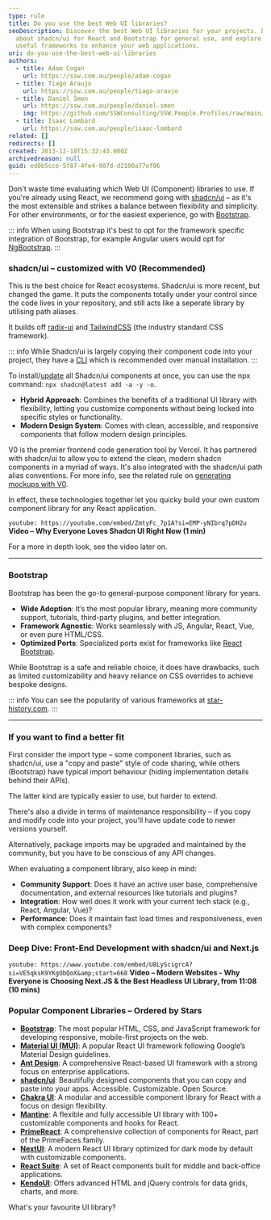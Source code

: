 ```yaml
---
type: rule
title: Do you use the best Web UI libraries?
seoDescription: Discover the best Web UI libraries for your projects. Learn
  about shadcn/ui for React and Bootstrap for general use, and explore other
  useful frameworks to enhance your web applications.
uri: do-you-use-the-best-web-ui-libraries
authors:
  - title: Adam Cogan
    url: https://ssw.com.au/people/adam-cogan
  - title: Tiago Araujo
    url: https://ssw.com.au/people/tiago-araujo
  - title: Daniel Šmon
    url: https://ssw.com.au/people/daniel-smon
    img: https://github.com/SSWConsulting/SSW.People.Profiles/raw/main/Daniel-Smon/Images/Daniel-Smon-Profile.jpg
  - title: Isaac Lombard
    url: https://ssw.com.au/people/isaac-lombard
related: []
redirects: []
created: 2013-12-18T15:32:43.000Z
archivedreason: null
guid: ed0b5cce-5f87-4fe4-907d-d2100a77ef06
---
```


Don't waste time evaluating which Web UI (Component) libraries to use. If you're already using React, we recommend going with [shadcn/ui](https://shadcn.dev/) – as it's the most extensible and strikes a balance between flexibility and simplicity. For other environments, or for the easiest experience, go with [Bootstrap](https://getbootstrap.com/).

<!--endintro-->

::: info
When using Bootstrap it's best to opt for the framework specific integration of Bootstrap, for example Angular users would opt for [NgBootstrap](https://ng-bootstrap.github.io/#/home).
:::

### shadcn/ui – customized with V0 (Recommended)

This is the best choice for React ecosystems. Shadcn/ui is more recent, but changed the game. It puts the components totally under your control since the code lives in your repository, and still acts like a seperate library by utilising path aliases.

It builds off [radix-ui](https://www.radix-ui.com/) and [TailwindCSS](https://tailwindcss.com/) (the industry standard CSS framework).

::: info
While Shadcn/ui is largely copying their component code into your project, they have a [CLI](https://ui.shadcn.com/docs/cli) which is recommended over manual installation.
:::

To install/[update](https://github.com/shadcn-ui/ui/discussions/790) all Shadcn/ui components at once, you can use the npx command: `npx shadcn@latest add -a -y -o`.

* **Hybrid Approach**: Combines the benefits of a traditional UI library with flexibility, letting you customize components without being locked into specific styles or functionality.
* **Modern Design System**: Comes with clean, accessible, and responsive components that follow modern design principles.

V0 is the premier frontend code generation tool by Vercel. It has partnered with shadcn/ui to allow you to extend the clean, modern shadcn components in a myriad of ways.
It's also integrated with the shadcn/ui path alias conventions.
For more info, see the related rule on [generating mockups with V0](https://www.ssw.com.au/rules/generate-ui-mockups-with-ai/).

In effect, these technologies together let you quicky build your own custom component library for any React application.

`youtube: https://youtube.com/embed/ZmtyFc_7p1A?si=EMP-yNIbrq7pDH2u`
**Video – Why Everyone Loves Shadcn UI Right Now (1 min)**

For a more in depth look, see the video later on.

---

### Bootstrap

Bootstrap has been the go-to general-purpose component library for years.

* **Wide Adoption**: It’s the most popular library, meaning more community support, tutorials, third-party plugins, and better integration.
* **Framework Agnostic**: Works seamlessly with JS, Angular, React, Vue, or even pure HTML/CSS.
* **Optimized Ports**: Specialized ports exist for frameworks like [React Bootstrap](https://react-bootstrap.netlify.app/).

While Bootstrap is a safe and reliable choice, it does have drawbacks, such as limited customizability and heavy reliance on CSS overrides to achieve bespoke designs.

::: info
You can see the popularity of various frameworks at [star-history.com](https://star-history.com/#shadcn-ui/ui&mui/material-ui&ant-design/ant-design&mantinedev/mantine&nextui-org/nextui&twbs/bootstrap&react-bootstrap/react-bootstrap&Date).
:::

---

### If you want to find a better fit

First consider the import type – some component libraries, such as shadcn/ui, use a "copy and paste" style of code sharing, while others (Bootstrap) have typical import behaviour (hiding implementation details behind their APIs).

The latter kind are typically easier to use, but harder to extend.

There's also a divide in terms of maintenance responsibility – if you copy and modify code into your project, you'll have update code to newer versions yourself.

Alternatively, package imports may be upgraded and maintained by the community, but you have to be conscious of any API changes.

When evaluating a component library, also keep in mind:

* **Community Support**: Does it have an active user base, comprehensive documentation, and external resources like tutorials and plugins?
* **Integration**: How well does it work with your current tech stack (e.g., React, Angular, Vue)?
* **Performance**: Does it maintain fast load times and responsiveness, even with complex components?

### Deep Dive: Front-End Development with shadcn/ui and Next.js

`youtube: https://www.youtube.com/embed/U8LyScigrcA?si=VE5qksK9YKgObQoX&amp;start=668`
**Video – Modern Websites - Why Everyone is Choosing Next.JS & the Best Headless UI Library, from 11:08 (10 mins)**

### Popular Component Libraries – Ordered by Stars

* **[Bootstrap](https://getbootstrap.com/)**: The most popular HTML, CSS, and JavaScript framework for developing responsive, mobile-first projects on the web.
* **[Material UI (MUI)](https://mui.com/)**: A popular React UI framework following Google’s Material Design guidelines.
* **[Ant Design](https://ant.design/)**: A comprehensive React-based UI framework with a strong focus on enterprise applications.
* **[shadcn/ui](https://ui.shadcn.com/)**: Beautifully designed components that you can copy and paste into your apps. Accessible. Customizable. Open Source.
* **[Chakra UI](https://chakra-ui.com/)**: A modular and accessible component library for React with a focus on design flexibility.
* **[Mantine](https://mantine.dev/)**: A flexible and fully accessible UI library with 100+ customizable components and hooks for React.
* **[PrimeReact](https://primereact.org/)**: A comprehensive collection of components for React, part of the PrimeFaces family.
* **[NextUI](https://nextui.org/)**: A modern React UI library optimized for dark mode by default with customizable components.
* **[React Suite](https://rsuitejs.com/)**: A set of React components built for middle and back-office applications.
* **[KendoUI](https://www.telerik.com/kendo-ui)**: Offers advanced HTML and jQuery controls for data grids, charts, and more.

What's your favourite UI library?
